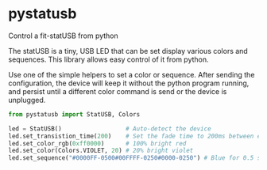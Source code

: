 # pystatusb
Control a fit-statUSB from python

The statUSB is a tiny, USB LED that can be set display various colors and sequences. This library allows easy control of it from python.

Use one of the simple helpers to set a color or sequence. After sending the configuration, the device will keep it without the python program running, and persist until a different color command is send or the device is unplugged.

```python
from pystatusb import StatUSB, Colors

led = StatUSB()                  # Auto-detect the device
led.set_transistion_time(200)    # Set the fade time to 200ms between each color
led.set_color_rgb(0xff0000)      # 100% bright red
led.set_color(Colors.VIOLET, 20) # 20% bright violet
led.set_sequence("#0000FF-0500#00FFFF-0250#0000-0250") # Blue for 0.5 sec, cyan for 0.25 sec, off for 0.25 sec
```
